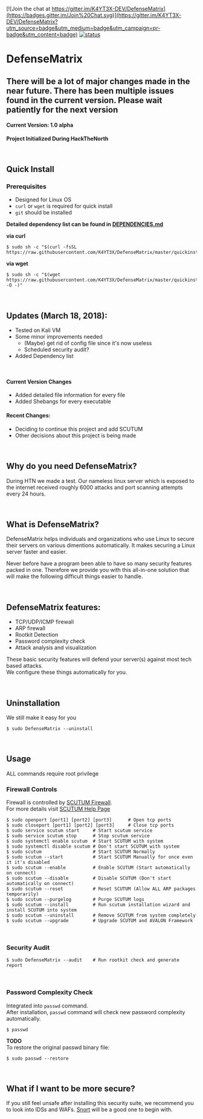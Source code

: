 [![Join the chat at https://gitter.im/K4YT3X-DEV/DefenseMatrix](https://badges.gitter.im/Join%20Chat.svg)](https://gitter.im/K4YT3X-DEV/DefenseMatrix?utm_source=badge&utm_medium=badge&utm_campaign=pr-badge&utm_content=badge)
[![status](https://travis-ci.org/K4YT3X/DefenseMatrix.svg)](https://travis-ci.org/K4YT3X/DefenseMatrix)
# DefenseMatrix

## There will be a lot of major changes made in the near future. There has been multiple issues found in the current version. Please wait patiently for the next version

#### Current Version: 1.0 alpha
**Project Initialized During HackTheNorth**

</br>

## Quick Install
### Prerequisites
* Designed for Linux OS
* `curl` or `wget` is required for quick install
* `git` should be installed

**Detailed dependency list can be found in [DEPENDENCIES.md](https://github.com/K4YT3X/DefenseMatrix/blob/master/DEPENDENCIES.md)**

**via curl**
~~~~
$ sudo sh -c "$(curl -fsSL https://raw.githubusercontent.com/K4YT3X/DefenseMatrix/master/quickinstall.sh)"
~~~~

**via wget**
~~~~
$ sudo sh -c "$(wget https://raw.githubusercontent.com/K4YT3X/DefenseMatrix/master/quickinstall.sh -O -)"
~~~~

<br>

## Updates (March 18, 2018):
+ Tested on Kali VM
+ Some minor improvements needed
  + (Maybe) get rid of config file since it's now useless
  + Scheduled security audit?
+ Added Dependency list

<br>

#### Current Version Changes
+ Added detailed file information for every file
+ Added Shebangs for every executable

#### Recent Changes:
+ Deciding to continue this project and add SCUTUM
+ Other decisions about this project is being made

</br>

## Why do you need DefenseMatrix?
During HTN we made a test. Our nameless linux server which is exposed to the internet received roughly 6000 attacks and port scanning attempts every 24 hours. 

</br>

## What is DefenseMatrix?
DefenseMatrix helps individuals and organizations who use Linux to secure their servers on various dimentions automatically. It makes securing a Linux server faster and easier.

Never before have a program been able to have so many security features packed in one. Therefore we provide you with this all-in-one solution that will make the following difficult things easier to handle.

</br>

## DefenseMatrix features:
 - TCP/UDP/ICMP firewall
 - ARP firewall
 - Rootkit Detection
 - Password complexity check
 - Attack analysis and visualization

These basic security features will defend your server(s) against most tech based attacks.  
We configure these things automatically for you.  

</br>


## Uninstallation
We still make it easy for you
~~~~
$ sudo DefenseMatrix --uninstall
~~~~

</br>

## Usage
ALL commands require root privilege  
### Firewall Controls
Firewall is controlled by [SCUTUM Firewall](https://github.com/K4YT3X/SCUTUM).  
For more details visit [SCUTUM Help Page](https://github.com/K4YT3X/SCUTUM/blob/master/README.md)
~~~~
$ sudo openport [port1] [port2] [port3]      # Open tcp ports
$ sudo closeport [port1] [port2] [port3]     # Close tcp ports
$ sudo service scutum start     # Start scutum service
$ sudo service scutum stop      # Stop scutum service
$ sudo systemctl enable scutum  # Start SCUTUM with system
$ sudo systemctl disable scutum # Don't start SCUTUM with system
$ sudo scutum                   # Start SCUTUM Normally
$ sudo scutum --start           # Start SCUTUM Manually for once even it it's disabled
$ sudo scutum --enable          # Enable SCUTUM (Start automatically on connect)
$ sudo scutum --disable         # Disable SCUTUM (Don't start automatically on connect)
$ sudo scutum --reset           # Reset SCUTUM (Allow ALL ARP packages temporarily)
$ sudo scutum --purgelog        # Purge SCUTUM logs
$ sudo scutum --install         # Run scutum installation wizard and install SCUTUM into system
$ sudo scutum --uninstall       # Remove SCUTUM from system completely 
$ sudo scutum --upgrade         # Upgrade SCUTUM and AVALON Framework
~~~~

</br>

### Security Audit
~~~~
$ sudo DefenseMatrix --audit    # Run rootkit check and generate report
~~~~

</br>

### Password Complexity Check
Integrated into `passwd` command.  
After installation, `passwd` command will check new password complexity automatically.  
~~~~
$ passwd
~~~~

**TODO**  
To restore the original passwd binary file:
~~~~
$ sudo passwd --restore
~~~~


</br>

## What if I want to be more secure?

If you still feel unsafe after installing this security suite, we recommend you to look into IDSs and WAFs. [Snort](https://www.snort.org/) will be a good one to begin with.